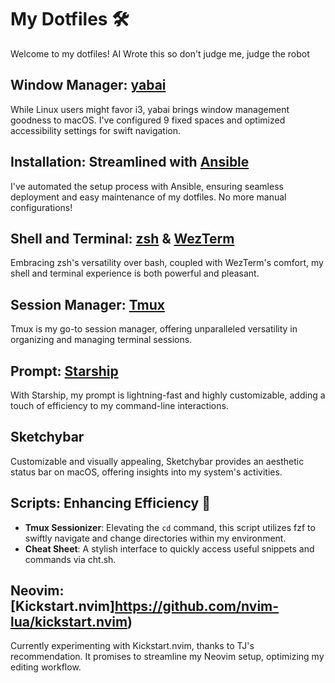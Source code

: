 # My Dotfiles 🛠️

Welcome to my dotfiles! AI Wrote this so don't judge me, judge the robot

## Window Manager: [yabai](https://github.com/koekeishiya/yabai)

While Linux users might favor i3, yabai brings window management goodness to macOS. I've configured 9 fixed spaces and optimized accessibility settings for swift navigation.

## Installation: Streamlined with [Ansible](https://www.ansible.com/)

I've automated the setup process with Ansible, ensuring seamless deployment and easy maintenance of my dotfiles. No more manual configurations!

## Shell and Terminal: [zsh](https://www.zsh.org/) & [WezTerm](https://wezfurlong.org/wezterm/)

Embracing zsh's versatility over bash, coupled with WezTerm's comfort, my shell and terminal experience is both powerful and pleasant.

## Session Manager: [Tmux](https://github.com/tmux/tmux)

Tmux is my go-to session manager, offering unparalleled versatility in organizing and managing terminal sessions.

## Prompt: [Starship](https://starship.rs/)

With Starship, my prompt is lightning-fast and highly customizable, adding a touch of efficiency to my command-line interactions.

## Sketchybar

Customizable and visually appealing, Sketchybar provides an aesthetic status bar on macOS, offering insights into my system's activities.

## Scripts: Enhancing Efficiency 🚀

- **Tmux Sessionizer**: Elevating the `cd` command, this script utilizes fzf to swiftly navigate and change directories within my environment.
- **Cheat Sheet**: A stylish interface to quickly access useful snippets and commands via cht.sh.

## Neovim: [Kickstart.nvim]https://github.com/nvim-lua/kickstart.nvim)

Currently experimenting with Kickstart.nvim, thanks to TJ's recommendation. It promises to streamline my Neovim setup, optimizing my editing workflow.


